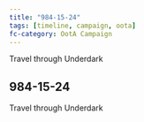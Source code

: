 ```yaml
---
title: "984-15-24"
tags: [timeline, campaign, oota]
fc-category: OotA Campaign
---
```

<span class='ob-timelines'
	data-date='984-15-24-00'
	data-title='Campaign: NAGA Adventures'
	data-class='orange'> Travel through Underdark </span>
## 984-15-24
Travel through Underdark

